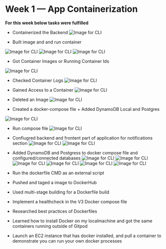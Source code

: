 # Week 1 — App Containerization

**For this week below tasks were fulfilled**

- Containerized the Backend
![Image for CLI](assets/week-1-screenshots/Containerized_the_Backend.png)

- Built image and and run container

![Image for CLI](assets/week-1-screenshots/2.png)
![Image for CLI](assets/week-1-screenshots/4.png)
![Image for CLI](assets/week-1-screenshots/4-1.png)

- Got Container Images or Running Container Ids

![Image for CLI](assets/week-1-screenshots/3.png)

- Checked Container Logs
![Image for CLI](assets/week-1-screenshots/5.png)

- Gained Access to a Container
![Image for CLI](assets/week-1-screenshots/6.png)

- Deleted an Image
![Image for CLI](assets/week-1-screenshots/7.png)

- Created a docker-compose file + Added DynamoDB Local and Postgres

![Image for CLI](assets/week-1-screenshots/9.png)

- Run compose file 
![Image for CLI](assets/week-1-screenshots/10.png)

- Confiugred backend and frontent part of application for notifications section 
![Image for CLI](assets/week-1-screenshots/11.png)
![Image for CLI](assets/week-1-screenshots/12.png)

- Added DynamoDB and Postgress to docker compose file and configured/connected databases
![Image for CLI](assets/week-1-screenshots/13.png)
![Image for CLI](assets/week-1-screenshots/14.png)
![Image for CLI](assets/week-1-screenshots/15.png)
![Image for CLI](assets/week-1-screenshots/16.png)
![Image for CLI](assets/week-1-screenshots/17.png)
![Image for CLI](assets/week-1-screenshots/18.png)

- Run the dockerfile CMD as an external script

- Pushed and taged a image to DockerHub

- Used multi-stage building for a Dockerfile build

- Implement a healthcheck in the V3 Docker compose file

- Researched best practices of Dockerfiles

- Learned how to install Docker on my localmachine and got the same containers running outside of Gitpod

- Launch an EC2 instance that has docker installed, and pull a container to demonstrate you can run your own docker processes

